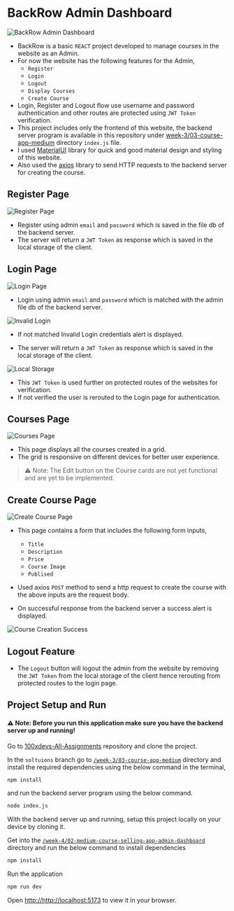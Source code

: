 # BackRow Admin Dashboard

![BackRow Admin Dashboard](./screenshots/image.png)

- BackRow is a basic `REACT` project developed to manage courses in the website as an Admin.
- For now the website has the following features for the Admin,
  - `Register`
  - `Login`
  - `Logout`
  - `Display Courses`
  - `Create Course`
- Login, Register and Logout flow use username and password authentication and other routes are protected using `JWT Token` verification.
- This project includes only the frontend of this website, the backend server program is available in this repository under [week-3/03-course-app-medium](https://github.com/Tejas-Bangera/100xdevs-All-Assignments/tree/solutions/week-3/03-course-app-medium) directory `index.js` file.
- I used [MaterialUI](https://mui.com/) library for quick and good material design and styling of this website.
- Also used the [axios](https://axios-http.com/) library to send HTTP requests to the backend server for creating the course.

## Register Page

![Register Page](./screenshots/image-2.png)

- Register using admin `email` and `password` which is saved in the file db of the backend server.
- The server will return a `JWT Token` as response which is saved in the local storage of the client.

## Login Page

![Login Page](./screenshots/image-1.png)

- Login using admin `email` and `password` which is matched with the admin file db of the backend server.

![Invalid Login](./screenshots/image-3.png)

- If not matched Invalid Login credentials alert is displayed.

- The server will return a `JWT Token` as response which is saved in the local storage of the client.

![Local Storage](./screenshots/image-4.png)

- This `JWT Token` is used further on protected routes of the websites for verification.
- If not verified the user is rerouted to the Login page for authentication.

## Courses Page

![Courses Page](./screenshots/image-5.png)

- This page displays all the courses created in a grid.
- The grid is responsive on different devices for better user experience.

> ⚠ Note: The Edit button on the Course cards are not yet functional and are yet to be implemented.

## Create Course Page

![Create Course Page](./screenshots/image-6.png)

- This page contains a form that includes the following form inputs,

  - `Title`
  - `Description`
  - `Price`
  - `Course Image`
  - `Publised`

- Used axios `POST` method to send a http request to create the course with the above inputs are the request body.
- On successful response from the backend server a success alert is displayed.

![Course Creation Success](./screenshots/image-7.png)

## Logout Feature

- The `Logout` button will logout the admin from the website by removing the `JWT Token` from the local storage of the client hence rerouting from protected routes to the login page.

## Project Setup and Run

#### ⚠ Note: Before you run this application make sure you have the backend server up and running!

Go to [100xdevs-All-Assignments](https://github.com/Tejas-Bangera/100xdevs-All-Assignments/tree/solutions) repository and clone the project.

In the `soltuions` branch go to [`/week-3/03-course-app-medium`](https://github.com/Tejas-Bangera/100xdevs-All-Assignments/tree/solutions/week-3/03-course-app-medium) directory and install the required dependencies using the below command in the terminal,

```bash
npm install
```

and run the backend server program using the below command.

```bash
node index.js
```

With the backend server up and running, setup this project locally on your device by cloning it.

Get into the [`/week-4/02-medium-course-selling-app-admin-dashboard`](https://github.com/Tejas-Bangera/100xdevs-All-Assignments/tree/solutions/week-4/02-medium-course-selling-app-admin-dashboard) directory and run the below command to install dependencies

```bash
npm install
```

Run the application

```bash
npm run dev
```

Open [http://http://localhost:5173](http://http://localhost:5173) to view it in your browser.
